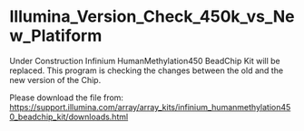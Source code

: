 # Illumina_Version_Check_450k_vs_New_Platiform
Under Construction Infinium HumanMethylation450 BeadChip Kit will be replaced. 
This program is checking the changes between the old and the new version of the Chip.

Please download the file from:
https://support.illumina.com/array/array_kits/infinium_humanmethylation450_beadchip_kit/downloads.html
